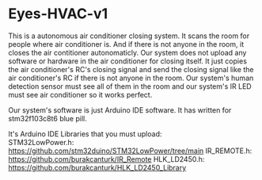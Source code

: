 # Eyes-HVAC-v1

This is a autonomous air conditioner closing system. It scans the room for people where air conditioner is. And if there is not anyone in the room, it closes the air contitioner autonomaticly. Our system does not upload any software or hardware in the air conditioner for closing itself. It just copies the air conditioner's RC's closing signal and send the closing signal like the air conditioner's RC if there is not anyone in the room. Our system's human detection sensor must see all of them in the room and our system's IR LED must see air conditioner so it works perfect.

Our system's software is just Arduino IDE software. It has written for stm32f103c8t6 blue pill.

It's Arduino IDE Libraries that you must upload:<br>
STM32LowPower.h: https://github.com/stm32duino/STM32LowPower/tree/main
IR_REMOTE.h: https://github.com/burakcanturk/IR_Remote
HLK_LD2450.h: https://github.com/burakcanturk/HLK_LD2450_Library

